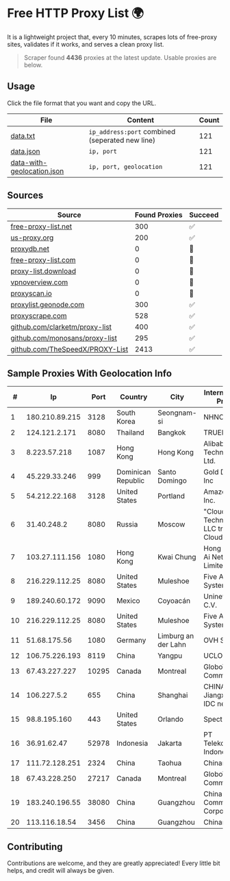 
# Free HTTP Proxy List 🌍

It is a lightweight project that, every 10 minutes, scrapes lots of free-proxy sites, validates if it works, and serves a clean proxy list.


> Scraper found **4436** proxies at the latest update. Usable proxies are below.

## Usage

Click the file format that you want and copy the URL.


|File|Content|Count|
|----|-------|-----|
|[data.txt](https://raw.githubusercontent.com/themiralay/Proxy-List-World/master/data.txt)|`ip_address:port` combined (seperated new line)|121|
|[data.json](https://raw.githubusercontent.com/themiralay/Proxy-List-World/master/data.json)|`ip, port`|121|
|[data-with-geolocation.json](https://raw.githubusercontent.com/themiralay/Proxy-List-World/master/data-with-geolocation.json)|`ip, port, geolocation`|121|

## Sources

|Source|Found Proxies|Succeed|
|------|-------------|-------|
|[free-proxy-list.net](https://free-proxy-list.net)|300|✅|
|[us-proxy.org](https://www.us-proxy.org)|200|✅|
|[proxydb.net](http://proxydb.net)|0|🚫|
|[free-proxy-list.com](https://free-proxy-list.com/?page=&port=&type%5B%5D=http&type%5B%5D=https&up_time=0&search=Search)|0|🚫|
|[proxy-list.download](https://www.proxy-list.download/HTTP)|0|🚫|
|[vpnoverview.com](https://vpnoverview.com/privacy/anonymous-browsing/free-proxy-servers)|0|🚫|
|[proxyscan.io](https://www.proxyscan.io)|0|🚫|
|[proxylist.geonode.com](https://proxylist.geonode.com/api/proxy-list?limit=300&page=1&sort_by=lastChecked&sort_type=desc&protocols=http,https)|300|✅|
|[proxyscrape.com](https://api.proxyscrape.com/v2/?request=displayproxies&protocol=http&timeout=10000&country=all&ssl=all&anonymity=all)|528|✅|
|[github.com/clarketm/proxy-list](https://raw.githubusercontent.com/clarketm/proxy-list/master/proxy-list-raw.txt)|400|✅|
|[github.com/monosans/proxy-list](https://raw.githubusercontent.com/monosans/proxy-list/main/proxies/http.txt)|295|✅|
|[github.com/TheSpeedX/PROXY-List](https://raw.githubusercontent.com/TheSpeedX/PROXY-List/master/http.txt)|2413|✅|


## Sample Proxies With Geolocation Info

|#|Ip|Port|Country|City|Internet Service Provider|
|-|--|----|-------|----|-------------------------|
|1|180.210.89.215|3128|South Korea|Seongnam-si|NHNCLOUD|
|2|124.121.2.171|8080|Thailand|Bangkok|TRUEBB|
|3|8.223.57.218|1087|Hong Kong|Hong Kong|Alibaba (US) Technology Co., Ltd.|
|4|45.229.33.246|999|Dominican Republic|Santo Domingo|Gold Data USA Inc|
|5|54.212.22.168|3128|United States|Portland|Amazon.com, Inc.|
|6|31.40.248.2|8080|Russia|Moscow|"Cloud Technologies" LLC trading as Cloud.ru|
|7|103.27.111.156|1080|Hong Kong|Kwai Chung|Hong Kong San Ai Net Int'l Limited|
|8|216.229.112.25|8080|United States|Muleshoe|Five Area Systems, LLC|
|9|189.240.60.172|9090|Mexico|Coyoacán|Uninet S.A. de C.V.|
|10|216.229.112.25|8080|United States|Muleshoe|Five Area Systems, LLC|
|11|51.68.175.56|1080|Germany|Limburg an der Lahn|OVH SAS|
|12|106.75.226.193|8119|China|Yangpu|UCLOUD|
|13|67.43.227.227|10295|Canada|Montreal|GloboTech Communications|
|14|106.227.5.2|655|China|Shanghai|CHINANET Jiangx province IDC network|
|15|98.8.195.160|443|United States|Orlando|Spectrum|
|16|36.91.62.47|52978|Indonesia|Jakarta|PT Telekomunikasi Indonesia|
|17|111.72.128.251|2324|China|Taohua|Chinanet|
|18|67.43.228.250|27217|Canada|Montreal|GloboTech Communications|
|19|183.240.196.55|38080|China|Guangzhou|China Mobile Communications Corporation|
|20|113.116.18.54|3456|China|Guangzhou|Chinanet|



## Contributing

Contributions are welcome, and they are greatly appreciated! Every
little bit helps, and credit will always be given.

